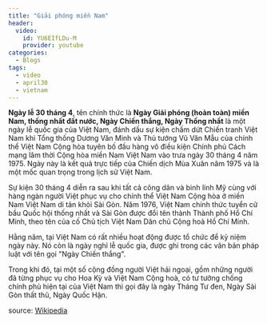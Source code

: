 ```yaml
---
title: "Giải phóng miền Nam"
header:
  video:
    id: YU6EIfLDu-M
    provider: youtube
categories:
  - Blogs
tags:
  - video
  - april30
  - vietnam
---
```


**Ngày lễ 30 tháng 4**, tên chính thức là **Ngày Giải phóng (hoàn toàn) miền Nam, thống nhất đất nước, Ngày Chiến thắng, Ngày Thống nhất** là một ngày lễ quốc gia của Việt Nam, đánh dấu sự kiện chấm dứt Chiến tranh Việt Nam khi Tổng thống Dương Văn Minh và Thủ tướng Vũ Văn Mẫu của chính thể Việt Nam Cộng hòa tuyên bố đầu hàng vô điều kiện Chính phủ Cách mạng lâm thời Cộng hòa miền Nam Việt Nam vào trưa ngày 30 tháng 4 năm 1975. Ngày này là kết quả trực tiếp của Chiến dịch Mùa Xuân năm 1975 và là một mốc quan trọng trong lịch sử Việt Nam.

Sự kiện 30 tháng 4 diễn ra sau khi tất cả công dân và binh lính Mỹ cùng với hàng ngàn người Việt phục vụ cho chính thể Việt Nam Cộng hòa ở miền Nam Việt Nam di tản khỏi Sài Gòn. Năm 1976, Việt Nam chính thức tuyển cử bầu Quốc hội thống nhất và Sài Gòn được đổi tên thành Thành phố Hồ Chí Minh, theo tên của cố Chủ tịch Việt Nam Dân chủ Cộng hoà Hồ Chí Minh.

Hằng năm, tại Việt Nam có rất nhiều hoạt động được tổ chức để kỷ niệm ngày này. Nó còn là ngày nghỉ lễ quốc gia, được ghi trong các văn bản pháp luật với tên gọi "Ngày Chiến thắng".

Trong khi đó, tại một số cộng đồng người Việt hải ngoại, gồm những người đã từng phục vụ cho Hoa Kỳ và Việt Nam Cộng hoà, có tư tưởng chống chính phủ hiện tại của Việt Nam thì gọi đây là ngày Tháng Tư đen, Ngày Sài Gòn thất thủ, Ngày Quốc Hận.

source: [Wikipedia](https://vi.wikipedia.org/wiki/Ng%C3%A0y_Th%E1%BB%91ng_nh%E1%BA%A5t)
